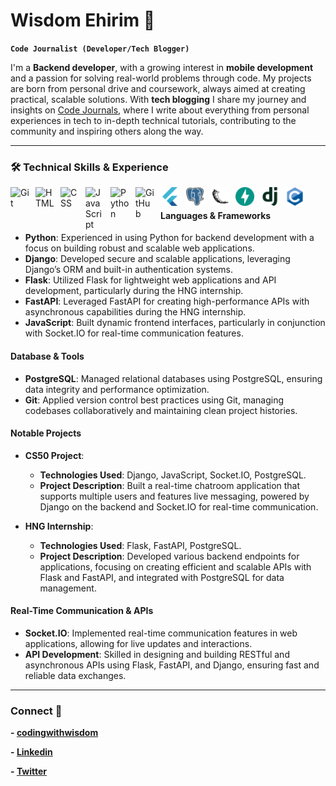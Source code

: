 # Wisdom Ehirim 💫

**`Code Journalist (Developer/Tech Blogger)`**

I'm a **Backend developer**, with a growing interest  in **mobile development** and a passion for solving real-world problems through code. My projects are born from personal drive and coursework, always aimed at creating practical, scalable solutions.
With **tech blogging** I share my journey and insights on [Code Journals](codingwithwisdom.wordpress.com), where I write about everything from personal experiences in tech to in-depth technical tutorials, contributing to the community and inspiring others along the way.

---
### 🛠️ Technical Skills & Experience
 
<img align="left" alt="Git" width="30px" style="padding-right:10px;" src="https://cdn.jsdelivr.net/gh/devicons/devicon/icons/git/git-original.svg" />
<img align="left" alt="HTML" width="30px" style="padding-right:10px;" src="https://cdn.jsdelivr.net/gh/devicons/devicon/icons/html5/html5-plain.svg" />
<img align="left" alt="CSS" width="30px" style="padding-right:10px;" src="https://cdn.jsdelivr.net/gh/devicons/devicon/icons/css3/css3-plain.svg" />
<img align="left" alt="JavaScript" width="30px" style="padding-right:10px;" src="https://cdn.jsdelivr.net/gh/devicons/devicon/icons/javascript/javascript-plain.svg" />
<img align="left" alt="Python" width="30px" style="padding-right:10px;" src="https://cdn.jsdelivr.net/gh/devicons/devicon/icons/python/python-plain.svg" />
<img align="left" alt="GitHub" width="30px" style="padding-right:10px;" src="https://cdn.jsdelivr.net/gh/devicons/devicon/icons/github/github-original.svg" />
<img align="left" alt="Flutter" width="30px" style="padding-right:10px;" src="https://github.com/devicons/devicon/blob/v2.16.0/icons/flutter/flutter-original.svg" />
<img align="left" alt="Postgresql" width="30px" style="padding-right:10px;" src="https://github.com/devicons/devicon/blob/v2.16.0/icons/postgresql/postgresql-original.svg" />
<img align="left" alt="Flask" width="30px" style="padding-right:10px;" src="https://github.com/devicons/devicon/blob/v2.16.0/icons/flask/flask-original.svg" />
<img align="left" alt="FastAPI" width="30px" style="padding-right:10px;" src="https://github.com/devicons/devicon/blob/v2.16.0/icons/fastapi/fastapi-original.svg" />
<img align="left" alt="Django" width="30px" style="padding-right:10px;" src="https://github.com/devicons/devicon/blob/v2.16.0/icons/django/django-plain.svg" />
<img align="left" alt="C" width="30px" style="padding-right:10px;" src="https://github.com/devicons/devicon/blob/v2.16.0/icons/c/c-original.svg" />

<br/>

#### **Languages & Frameworks**
- **Python**: Experienced in using Python for backend development with a focus on building robust and scalable web applications.
- **Django**: Developed secure and scalable applications, leveraging Django’s ORM and built-in authentication systems.
- **Flask**: Utilized Flask for lightweight web applications and API development, particularly during the HNG internship.
- **FastAPI**: Leveraged FastAPI for creating high-performance APIs with asynchronous capabilities during the HNG internship.
- **JavaScript**: Built dynamic frontend interfaces, particularly in conjunction with Socket.IO for real-time communication features.

#### **Database & Tools**
- **PostgreSQL**: Managed relational databases using PostgreSQL, ensuring data integrity and performance optimization.
- **Git**: Applied version control best practices using Git, managing codebases collaboratively and maintaining clean project histories.

#### **Notable Projects**
- **CS50 Project**: 
  - **Technologies Used**: Django, JavaScript, Socket.IO, PostgreSQL.
  - **Project Description**: Built a real-time chatroom application that supports multiple users and features live messaging, powered by Django on the backend and Socket.IO for real-time communication.

- **HNG Internship**: 
  - **Technologies Used**: Flask, FastAPI, PostgreSQL.
  - **Project Description**: Developed various backend endpoints for applications, focusing on creating efficient and scalable APIs with Flask and FastAPI, and integrated with PostgreSQL for data management.

#### **Real-Time Communication & APIs**
- **Socket.IO**: Implemented real-time communication features in web applications, allowing for live updates and interactions.
- **API Development**: Skilled in designing and building RESTful and asynchronous APIs using Flask, FastAPI, and Django, ensuring fast and reliable data exchanges.


---
### Connect 📧

**- [codingwithwisdom](codingwithwisdom.wordpress.com)**

**- [Linkedin](https://www.linkdin.com/in/wisdom-ehirim-1bba94245)**

**- [Twitter](https://x.com/CodeWithWisdom)**

  

<!---
WisdomEhirim06/WisdomEhirim06 is a ✨ special ✨ repository because its `README.md` (this file) appears on your GitHub profile.
You can click the Preview link to take a look at your changes.
--->
